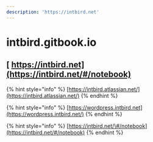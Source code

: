 ```yaml
---
description: 'https://intbird.net'
---
```


# intbird.gitbook.io

## [ https://intbird.net](https://intbird.net/#/notebook)

{% hint style="info" %}
[https://intbird.atlassian.net/](https://intbird.atlassian.net/)
{% endhint %}

{% hint style="info" %}
[https://wordpress.intbird.net](https://wordpress.intbird.net/)
{% endhint %}

{% hint style="info" %}
[https://intbird.net/\#/notebook](https://intbird.net/#/notebook)
{% endhint %}



